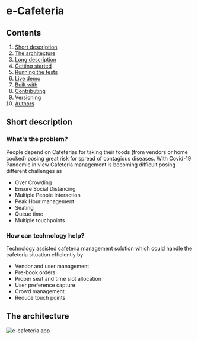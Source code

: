 # e-Cafeteria

## Contents

1. [Short description](#short-description)
1. [The architecture](#the-architecture)
1. [Long description](#long-description)
1. [Getting started](#getting-started)
1. [Running the tests](#running-the-tests)
1. [Live demo](#live-demo)
1. [Built with](#built-with)
1. [Contributing](#contributing)
1. [Versioning](#versioning)
1. [Authors](#authors)


## Short description

### What's the problem?

People depend on Cafeterias for taking their foods (from vendors or home cooked) posing great risk for spread of contagious diseases. With Covid-19 Pandemic in view Cafeteria management is becoming difficult posing different challenges as
  * Over Crowding
  * Ensure Social Distancing
  * Multiple People Interaction
  * Peak Hour management
  * Seating
  * Queue time
  * Multiple touchpoints


### How can technology help?

 Technology assisted cafeteria management solution which could handle the cafeteria situation efficiently by
  * Vendor and user management
  * Pre-book orders
  * Proper seat and time slot allocation
  * User preference capture
  * Crowd management
  * Reduce touch points

## The architecture

![e-cafeteria app](https://developer.ibm.com/developer/tutorials/cfc-starter-kit-speech-to-text-app-example/images/cfc-covid19-remote-education-diagram-2.png)
